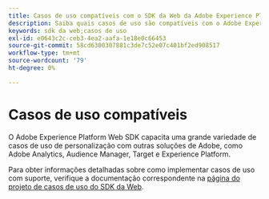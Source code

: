 ```yaml
---
title: Casos de uso compatíveis com o SDK da Web da Adobe Experience Platform
description: Saiba quais casos de uso são compatíveis com o Adobe Experience Platform Web SDK.
keywords: sdk da web;casos de uso
exl-id: e0643c2c-ceb3-4ea2-aafa-1e18e0c66453
source-git-commit: 58cd6300307881c3de7c52e07c401bf2ed908517
workflow-type: tm+mt
source-wordcount: '79'
ht-degree: 0%

---
```


# Casos de uso compatíveis

O Adobe Experience Platform Web SDK capacita uma grande variedade de casos de uso de personalização com outras soluções de Adobe, como Adobe Analytics, Audience Manager, Target e Experience Platform.

Para obter informações detalhadas sobre como implementar casos de uso com suporte, verifique a documentação correspondente na [página do projeto de casos de uso do SDK da Web](https://github.com/orgs/adobe/projects/18/views/1?filterQuery=).
